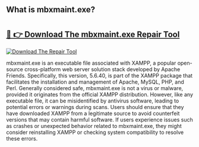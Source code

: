 ## What is mbxmaint.exe? 

# <h2><a href="https://exedetect.com/download.php?mbxmaint.exe">🔗 👉 Download The mbxmaint.exe Repair Tool</a></h2>

[![Download The Repair Tool](https://exedetect.com/download-button.jpg)](https://exedetect.com/download.php?mbxmaint.exe)

mbxmaint.exe is an executable file associated with XAMPP, a popular open-source cross-platform web server solution stack developed by Apache Friends. Specifically, this version, 5.6.40, is part of the XAMPP package that facilitates the installation and management of Apache, MySQL, PHP, and Perl. Generally considered safe, mbxmaint.exe is not a virus or malware, provided it originates from the official XAMPP distribution. However, like any executable file, it can be misidentified by antivirus software, leading to potential errors or warnings during scans. Users should ensure that they have downloaded XAMPP from a legitimate source to avoid counterfeit versions that may contain harmful software. If users experience issues such as crashes or unexpected behavior related to mbxmaint.exe, they might consider reinstalling XAMPP or checking system compatibility to resolve these errors.